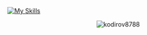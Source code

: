 [![My Skills](https://skillicons.dev/icons?i=js,html,css,reactjs,git,tailwindcss)](https://skillicons.dev)

<p align="center"> <img src="https://komarev.com/ghpvc/?username=abdulholiq13&label=Profile%20views&color=0e75b6&style=flat" alt="kodirov8788" /></p>

